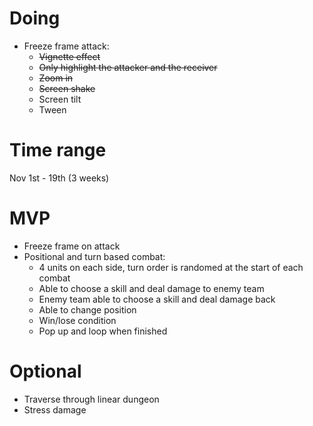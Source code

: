 # Doing
* Freeze frame attack:
    * ~~Vignette effect~~
    * ~~Only highlight the attacker and the receiver~~
    * ~~Zoom in~~
    * ~~Screen shake~~
    * Screen tilt
    * Tween
# Time range
Nov 1st - 19th (3 weeks)
# MVP
* Freeze frame on attack
* Positional and turn based combat:
    * 4 units on each side, turn order is randomed at the start of each combat
    * Able to choose a skill and deal damage to enemy team
    * Enemy team able to choose a skill and deal damage back
    * Able to change position
    * Win/lose condition
    * Pop up and loop when finished
# Optional
* Traverse through linear dungeon
* Stress damage